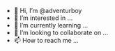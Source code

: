 - 👋 Hi, I’m @adventurboy
- 👀 I’m interested in ...
- 🌱 I’m currently learning ...
- 💞️ I’m looking to collaborate on ...
- 📫 How to reach me ...

<!---
adventurboy/adventurboy is a ✨ special ✨ repository because its `README.md` (this file) appears on your GitHub profile.
You can click the Preview link to take a look at your changes.
--->
